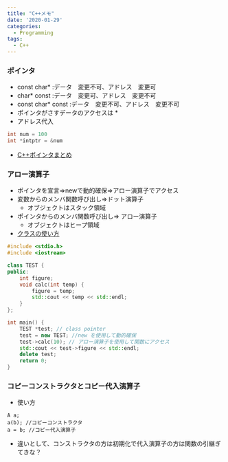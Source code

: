 ```yaml
---
title: "C++メモ"
date: '2020-01-29'
categories:
  - Programming
tags:
  - C++
---
```


### ポインタ
- const char* :データ　変更不可、アドレス　変更可
- char* const :データ　変更可、アドレス　変更不可
- const char* const :データ　変更不可、アドレス　変更不可
- ポインタがさすデータのアクセスは *
- アドレス代入
~~~cpp
int num = 100
int *intptr = &num
~~~
- [C++ポインタまとめ](https://qiita.com/yokoto/items/5672ff20b63815728d90)

### アロー演算子
- ポインタを宣言=>newで動的確保=>アロー演算子でアクセス
- 変数からのメンバ関数呼び出し=>ドット演算子
  - オブジェクトはスタック領域
- ポインタからのメンバ関数呼び出し=> アロー演算子
  - オブジェクトはヒープ領域
- [クラスの使い方 ](https://bituse.info/cp/3)

~~~cpp
#include <stdio.h>
#include <iostream>

class TEST {
public:
	int figure;
	void calc(int temp) {
		figure = temp;
		std::cout << temp << std::endl;
	}
};

int main() {
	TEST *test; // class pointer
	test = new TEST; //new を使用して動的確保
	test->calc(10); // アロー演算子を使用して関数にアクセス
	std::cout << test->figure << std::endl;
	delete test;
	return 0;
}
~~~

### コピーコンストラクタとコピー代入演算子
- 使い方

~~~
A a;
a(b); //コピーコンストラクタ
a = b; //コピー代入演算子
~~~

- 違いとして、コンストラクタの方は初期化で代入演算子の方は関数の引継ぎてきな？

